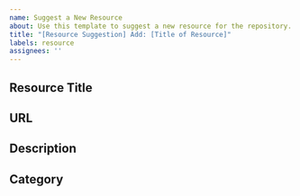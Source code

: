 ```yaml
---
name: Suggest a New Resource
about: Use this template to suggest a new resource for the repository.
title: "[Resource Suggestion] Add: [Title of Resource]"
labels: resource
assignees: ''
---
```


## Resource Title
<!-- Provide the title of the resource -->

## URL
<!-- Provide the link to the resource -->

## Description
<!-- Briefly describe the resource and its relevance -->

## Category
<!-- Specify the category: Academic, Blog Post, Article, Video, General -->